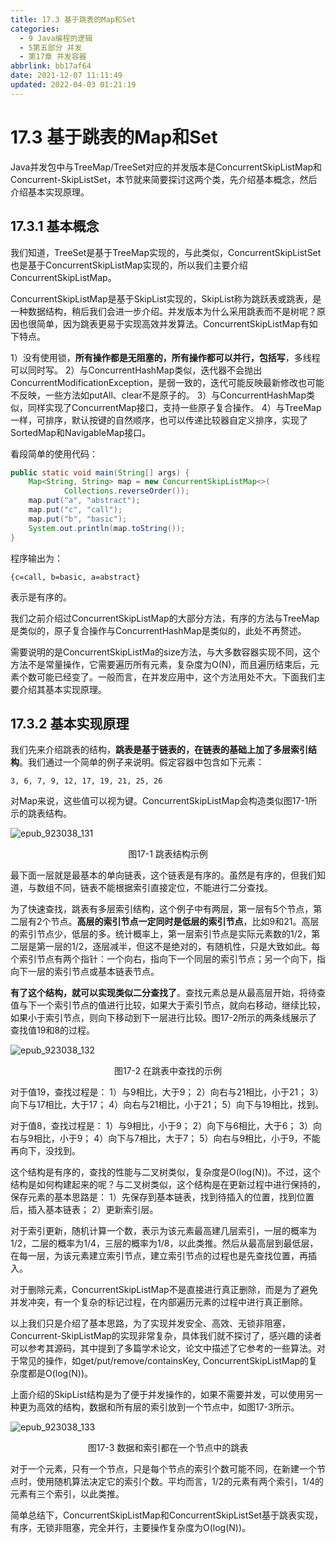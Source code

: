 ```yaml
---
title: 17.3 基于跳表的Map和Set
categories: 
  - 9 Java编程的逻辑
  - 5第五部分 并发
  - 第17章 并发容器
abbrlink: bb17af64
date: 2021-12-07 11:11:49
updated: 2022-04-03 01:21:19
---
```

# 17.3 基于跳表的Map和Set
Java并发包中与TreeMap/TreeSet对应的并发版本是ConcurrentSkipListMap和Concurrent-SkipListSet，本节就来简要探讨这两个类，先介绍基本概念，然后介绍基本实现原理。
## 17.3.1 基本概念
我们知道，TreeSet是基于TreeMap实现的，与此类似，ConcurrentSkipListSet也是基于ConcurrentSkipListMap实现的，所以我们主要介绍ConcurrentSkipListMap。

ConcurrentSkipListMap是基于SkipList实现的，SkipList称为跳跃表或跳表，是一种数据结构，稍后我们会进一步介绍。并发版本为什么采用跳表而不是树呢？原因也很简单，因为跳表更易于实现高效并发算法。ConcurrentSkipListMap有如下特点。

1）没有使用锁，**所有操作都是无阻塞的，所有操作都可以并行，包括写**，多线程可以同时写。
2）与ConcurrentHashMap类似，迭代器不会抛出ConcurrentModificationException，是弱一致的，迭代可能反映最新修改也可能不反映，一些方法如putAll、clear不是原子的。
3）与ConcurrentHashMap类似，同样实现了ConcurrentMap接口，支持一些原子复合操作。
4）与TreeMap一样，可排序，默认按键的自然顺序，也可以传递比较器自定义排序，实现了SortedMap和NavigableMap接口。

看段简单的使用代码：

```java
public static void main(String[] args) {
    Map<String, String> map = new ConcurrentSkipListMap<>(
            Collections.reverseOrder());
    map.put("a", "abstract");
    map.put("c", "call");
    map.put("b", "basic");
    System.out.println(map.toString());
}
```

程序输出为：

```
{c=call, b=basic, a=abstract}
```

表示是有序的。

我们之前介绍过ConcurrentSkipListMap的大部分方法，有序的方法与TreeMap是类似的，原子复合操作与ConcurrentHashMap是类似的，此处不再赘述。

需要说明的是ConcurrentSkipListMa的size方法，与大多数容器实现不同，这个方法不是常量操作，它需要遍历所有元素，复杂度为O(N)，而且遍历结束后，元素个数可能已经变了。一般而言，在并发应用中，这个方法用处不大。下面我们主要介绍其基本实现原理。

## 17.3.2 基本实现原理
我们先来介绍跳表的结构，**跳表是基于链表的，在链表的基础上加了多层索引结构**。我们通过一个简单的例子来说明。假定容器中包含如下元素：

```
3, 6, 7, 9, 12, 17, 19, 21, 25, 26
```

对Map来说，这些值可以视为键。ConcurrentSkipListMap会构造类似图17-1所示的跳表结构。

![epub_923038_131](https://gitee.com/XiaoLan223/images/raw/master/Blog/Sum/20211210145232.jpeg)

<center>图17-1 跳表结构示例</center>

最下面一层就是最基本的单向链表，这个链表是有序的。虽然是有序的，但我们知道，与数组不同，链表不能根据索引直接定位，不能进行二分查找。

为了快速查找，跳表有多层索引结构，这个例子中有两层，第一层有5个节点，第二层有2个节点。**高层的索引节点一定同时是低层的索引节点**，比如9和21。高层的索引节点少，低层的多。统计概率上，第一层索引节点是实际元素数的1/2，第二层是第一层的1/2，逐层减半，但这不是绝对的，有随机性，只是大致如此。每个索引节点有两个指针：一个向右，指向下一个同层的索引节点；另一个向下，指向下一层的索引节点或基本链表节点。

**有了这个结构，就可以实现类似二分查找了**。查找元素总是从最高层开始，将待查值与下一个索引节点的值进行比较，如果大于索引节点，就向右移动，继续比较，如果小于索引节点，则向下移动到下一层进行比较。图17-2所示的两条线展示了查找值19和8的过程。

![epub_923038_132](https://gitee.com/XiaoLan223/images/raw/master/Blog/Sum/20211210145248.jpeg)

<center>图17-2 在跳表中查找的示例</center>

对于值19，查找过程是：
1）与9相比，大于9；
2）向右与21相比，小于21；
3）向下与17相比，大于17；
4）向右与21相比，小于21；
5）向下与19相比，找到。

对于值8，查找过程是：
1）与9相比，小于9；
2）向下与6相比，大于6；
3）向右与9相比，小于9；
4）向下与7相比，大于7；
5）向右与9相比，小于9，不能再向下，没找到。

这个结构是有序的，查找的性能与二叉树类似，复杂度是O(log(N))。不过，这个结构是如何构建起来的呢？与二叉树类似，这个结构是在更新过程中进行保持的，保存元素的基本思路是：
1）先保存到基本链表，找到待插入的位置，找到位置后，插入基本链表；
2）更新索引层。

对于索引更新，随机计算一个数，表示为该元素最高建几层索引，一层的概率为1/2，二层的概率为1/4，三层的概率为1/8，以此类推。然后从最高层到最低层，在每一层，为该元素建立索引节点，建立索引节点的过程也是先查找位置，再插入。

对于删除元素，ConcurrentSkipListMap不是直接进行真正删除，而是为了避免并发冲突，有一个复杂的标记过程，在内部遍历元素的过程中进行真正删除。

以上我们只是介绍了基本思路，为了实现并发安全、高效、无锁非阻塞，Concurrent-SkipListMap的实现非常复杂，具体我们就不探讨了，感兴趣的读者可以参考其源码，其中提到了多篇学术论文，论文中描述了它参考的一些算法。对于常见的操作，如get/put/remove/containsKey, ConcurrentSkipListMap的复杂度都是O(log(N))。

上面介绍的SkipList结构是为了便于并发操作的，如果不需要并发，可以使用另一种更为高效的结构，数据和所有层的索引放到一个节点中，如图17-3所示。

![epub_923038_133](https://gitee.com/XiaoLan223/images/raw/master/Blog/Sum/20211210145306.jpeg)

<center>图17-3 数据和索引都在一个节点中的跳表</center>

对于一个元素，只有一个节点，只是每个节点的索引个数可能不同，在新建一个节点时，使用随机算法决定它的索引个数。平均而言，1/2的元素有两个索引，1/4的元素有三个索引，以此类推。

简单总结下，ConcurrentSkipListMap和ConcurrentSkipListSet基于跳表实现，有序，无锁非阻塞，完全并行，主要操作复杂度为O(log(N))。

